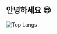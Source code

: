 ## 안녕하세요 😎

![Top Langs](https://github-readme-stats.vercel.app/api/top-langs/?username=kimdaewhi&layout=compact)



<!--
**kimdaewhi/kimdaewhi** is a ✨ _special_ ✨ repository because its `README.md` (this file) appears on your GitHub profile.

Here are some ideas to get you started:

- 🔭 I’m currently working on ...
- 🌱 I’m currently learning ...
- 👯 I’m looking to collaborate on ...
- 🤔 I’m looking for help with ...
- 💬 Ask me about ...
- 📫 How to reach me: ...
- 😄 Pronouns: ...
- ⚡ Fun fact: ...
-->
